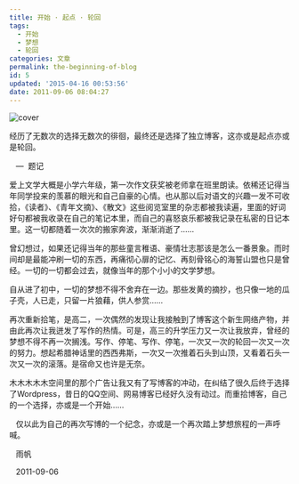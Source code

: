 ```yaml
---
title: 开始 · 起点 · 轮回
tags:
  - 开始
  - 梦想
  - 轮回
categories: 文章
permalink: the-beginning-of-blog
id: 5
updated: '2015-04-16 00:53:56'
date: 2011-09-06 08:04:27
---
```


![cover](https://cat.yufan.me/cats/070731fQ7.jpg)

经历了无数次的选择无数次的徘徊，最终还是选择了独立博客，这亦或是起点亦或是轮回。

   —  题记

爱上文学大概是小学六年级，第一次作文获奖被老师拿在班里朗读。依稀还记得当年同学投来的羡慕的眼光和自己自豪的心情。也从那以后对语文的兴趣一发不可收拾，《读者》、《青年文摘》、《散文》这些阅览室里的杂志都被我读遍，里面的好词好句都被我收录在自己的笔记本里，而自己的喜怒哀乐都被我记录在私密的日记本里。这一切都随着一次次的搬家奔波，渐渐消逝了……<!--more-->

曾幻想过，如果还记得当年的那些童言稚语、豪情壮志那该是怎么一番景象。而时间却是最能冲刷一切的东西，再痛彻心扉的记忆、再刻骨铭心的海誓山盟也只是曾经。一切的一切都会过去，就像当年的那个小小的文学梦想。

自从进了初中，一切的梦想不得不舍弃在一边。那些发黄的摘抄，也只像一地的瓜子壳，人已走，只留一片狼藉，供人参赏……

再次重新拾笔，是高二，一次偶然的发现让我接触到了博客这个新生网络产物，并由此再次让我迸发了写作的热情。可是，高三的升学压力又一次让我放弃，曾经的梦想不得不再一次搁浅。写作、停笔、写作、停笔，一次又一次的轮回一次又一次的努力。想起希腊神话里的西西弗斯，一次又一次推着石头到山顶，又看着石头一次又一次的滚落。是宿命又也许是无奈。

木木木木木空间里的那个广告让我又有了写博客的冲动，在纠结了很久后终于选择了Wordpress，昔日的QQ空间、网易博客已经好久没有动过。而重拾博客，自己的一个选择，亦或是一个开始……

   仅以此为自己的再次写博的一个纪念，亦或是一个再次踏上梦想旅程的一声呼喊。

   雨帆

   2011-09-06
